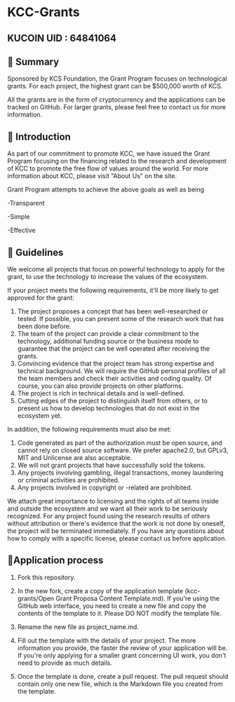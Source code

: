 # KCC-Grants

## KUCOIN UID  : 64841064


## 👏 Summary

Sponsored by KCS Foundation, the Grant Program focuses on technological grants. For each project, the highest grant can be $500,000 worth of KCS.

All the grants are in the form of cryptocurrency and the applications can be tracked on GitHub. For larger grants, please feel free to contact us for more information.




## 📌 Introduction

As part of our commitment to promote KCC, we have issued the Grant Program focusing on the financing related to the research and development of KCC to promote the free flow of values around the world. For more information about KCC, please visit "About Us" on the site.

Grant Program attempts to achieve the above goals as well as being

-Transparent

-Simple

-Effective


## 📝 Guidelines
We welcome all projects that focus on powerful technology to apply for the grant, to use the technology to increase the values of the ecosystem.

If your project meets the following requirements, it'll be more likely to get approved for the grant:

1. The project proposes a concept that has been well-researched or tested. If possible, you can present some of the research work that has been done before.
2. The team of the project can provide a clear commitment to the technology, additional funding source or the business mode to guarantee that the project can be well operated after receiving the grants.
3. Convincing evidence that the project team has strong expertise and technical background. We will require the GitHub personal profiles of all the team members and check their activities and coding quality. Of course, you can also provide projects on other platforms.
4. The project is rich in technical details and is well-defined.
5. Cutting edges of the project to distinguish itself from others, or to present us how to develop technologies that do not exist in the ecosystem yet.

In addition, the following requirements must also be met:

1. Code generated as part of the authorization must be open source, and cannot rely on closed source software. We prefer apache2.0, but GPLv3, MIT and Unlicense are also acceptable.
2. We will not grant projects that have successfully sold the tokens.
3. Any projects involving gambling, illegal transactions, money laundering or criminal activities are prohibited.
4. Any projects involved in copyright or -related are prohibited.

We attach great importance to licensing and the rights of all teams inside and outside the ecosystem and we want all their work to be seriously recognized. For any project found using the research results of others without attribution or there's evidence that the work is not done by oneself, the project will be terminated immediately. If you have any questions about how to comply with a specific license, please contact us before application.



## 📝Application process
1. Fork this repository.

2. In the new fork, create a copy of the application template (kcc-grants/Open Grant Proposa Content Template.md). If you're using the GitHub web interface, you need to create a new file and copy the contents of the template to it. Please DO NOT modify the template file. 
 
3. Rename the new file as project_name.md.

4. Fill out the template with the details of your project. The more information you provide, the faster the review of your application will be. If you're only applying for a smaller grant concerning UI work, you don't need to provide as much details.

5. Once the template is done, create a pull request. The pull request should contain only one new file, which is the Markdown file you created from the template.
